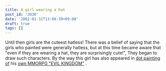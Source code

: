 ```yaml
---
title: A girl wearing a hat
post_id: '3030'
date: '2002-01-31T13:08:39+09:00'
draft: true
tags: []
---
```


Until then girls are the cuteest hatless! There was a belief of saying that the girls who painted were generally hatless, but at this time became aware that "even if they are wearing a hat, they are surprisingly cute!", They began to draw such characters. By the way this girl has also appeared in [dot painting of](/dot-party) his [own MMORPG "EVIL KINGDOM"](/tag/evil-kingdom) .

